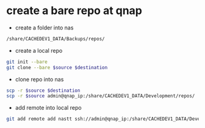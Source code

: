 # create a bare repo at qnap

- create a folder into nas

```bash
/share/CACHEDEV1_DATA/Backups/repos/
```
- create a local repo
```bash
git init --bare
git clone --bare $source $destination
```
- clone repo into nas
```bash
scp -r $source $destination
scp -r $source admin@qnap_ip:/share/CACHEDEV1_DATA/Development/repos/
```
- add remote into local repo
```bash
git add remote add nastt ssh://admin@qnap_ip:/share/CACHEDEV1_DATA/Development/repos/project
```